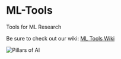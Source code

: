 # ML-Tools
Tools for ML Research


Be sure to check out our wiki:  [ML Tools Wiki](https://github.com/MycroftAI/ML-Tools/wiki)


![Pillars of AI](ML-Tools/misc/3PillarsofAIinMycroft.png)
